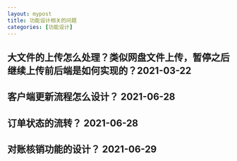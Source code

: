 ```yaml
---
layout: mypost
title: 功能设计相关的问题
categories: [功能设计]
---
```


## 大文件的上传怎么处理？类似网盘文件上传，暂停之后继续上传前后端是如何实现的？2021-03-22

## 客户端更新流程怎么设计？ 2021-06-28

## 订单状态的流转？ 2021-06-28

## 对账核销功能的设计？ 2021-06-29